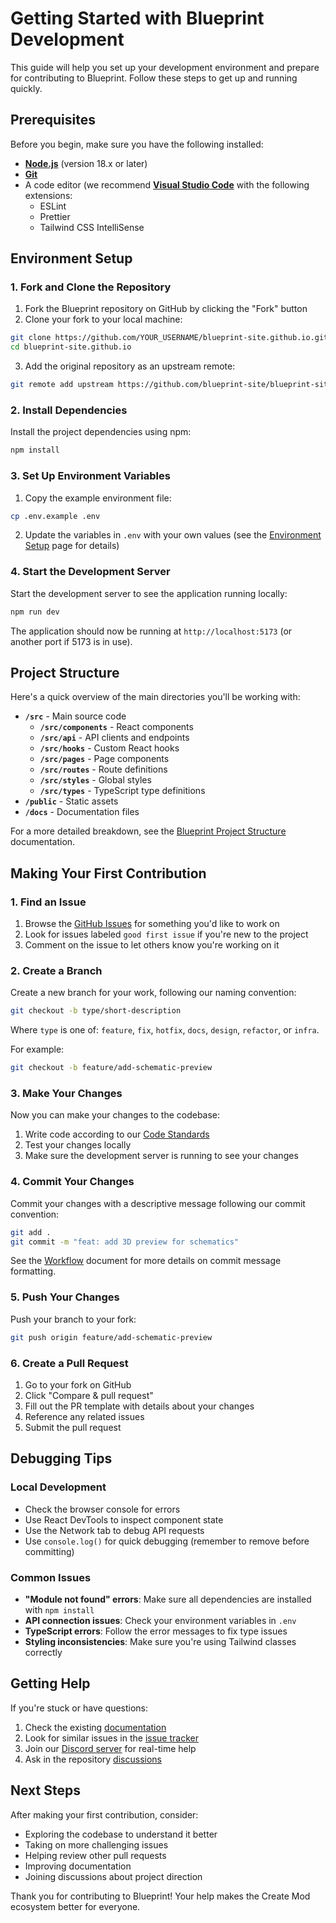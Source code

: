 # Getting Started with Blueprint Development

This guide will help you set up your development environment and prepare for contributing to Blueprint. Follow these steps to get up and running quickly.

## Prerequisites

Before you begin, make sure you have the following installed:

- **[Node.js](https://nodejs.org/)** (version 18.x or later)
- **[Git](https://git-scm.com/)**
- A code editor (we recommend **[Visual Studio Code](https://code.visualstudio.com/)** with the following extensions:
  - ESLint
  - Prettier
  - Tailwind CSS IntelliSense

## Environment Setup

### 1. Fork and Clone the Repository

1. Fork the Blueprint repository on GitHub by clicking the "Fork" button
2. Clone your fork to your local machine:

```bash
git clone https://github.com/YOUR_USERNAME/blueprint-site.github.io.git
cd blueprint-site.github.io
```

3. Add the original repository as an upstream remote:

```bash
git remote add upstream https://github.com/blueprint-site/blueprint-site.github.io.git
```

### 2. Install Dependencies

Install the project dependencies using npm:

```bash
npm install
```

### 3. Set Up Environment Variables

1. Copy the example environment file:

```bash
cp .env.example .env
```

2. Update the variables in `.env` with your own values (see the [Environment Setup](../getting-started/environment.md) page for details)

### 4. Start the Development Server

Start the development server to see the application running locally:

```bash
npm run dev
```

The application should now be running at `http://localhost:5173` (or another port if 5173 is in use).

## Project Structure

Here's a quick overview of the main directories you'll be working with:

- **`/src`** - Main source code
  - **`/src/components`** - React components
  - **`/src/api`** - API clients and endpoints
  - **`/src/hooks`** - Custom React hooks
  - **`/src/pages`** - Page components
  - **`/src/routes`** - Route definitions
  - **`/src/styles`** - Global styles
  - **`/src/types`** - TypeScript type definitions
- **`/public`** - Static assets
- **`/docs`** - Documentation files

For a more detailed breakdown, see the [Blueprint Project Structure](../architecture/project-structure.md) documentation.

## Making Your First Contribution

### 1. Find an Issue

1. Browse the [GitHub Issues](https://github.com/blueprint-site/blueprint-site.github.io/issues) for something you'd like to work on
2. Look for issues labeled `good first issue` if you're new to the project
3. Comment on the issue to let others know you're working on it

### 2. Create a Branch

Create a new branch for your work, following our naming convention:

```bash
git checkout -b type/short-description
```

Where `type` is one of: `feature`, `fix`, `hotfix`, `docs`, `design`, `refactor`, or `infra`.

For example:
```bash
git checkout -b feature/add-schematic-preview
```

### 3. Make Your Changes

Now you can make your changes to the codebase:

1. Write code according to our [Code Standards](./code-standards.md)
2. Test your changes locally
3. Make sure the development server is running to see your changes

### 4. Commit Your Changes

Commit your changes with a descriptive message following our commit convention:

```bash
git add .
git commit -m "feat: add 3D preview for schematics"
```

See the [Workflow](./workflow.md) document for more details on commit message formatting.

### 5. Push Your Changes

Push your branch to your fork:

```bash
git push origin feature/add-schematic-preview
```

### 6. Create a Pull Request

1. Go to your fork on GitHub
2. Click "Compare & pull request"
3. Fill out the PR template with details about your changes
4. Reference any related issues
5. Submit the pull request

## Debugging Tips

### Local Development

- Check the browser console for errors
- Use React DevTools to inspect component state
- Use the Network tab to debug API requests
- Use `console.log()` for quick debugging (remember to remove before committing)

### Common Issues

- **"Module not found" errors**: Make sure all dependencies are installed with `npm install`
- **API connection issues**: Check your environment variables in `.env`
- **TypeScript errors**: Follow the error messages to fix type issues
- **Styling inconsistencies**: Make sure you're using Tailwind classes correctly

## Getting Help

If you're stuck or have questions:

1. Check the existing [documentation](../)
2. Look for similar issues in the [issue tracker](https://github.com/blueprint-site/blueprint-site.github.io/issues)
3. Join our [Discord server](https://discord.gg/kDa8YC8u5J) for real-time help
4. Ask in the repository [discussions](https://github.com/blueprint-site/blueprint-site.github.io/discussions)

## Next Steps

After making your first contribution, consider:

- Exploring the codebase to understand it better
- Taking on more challenging issues
- Helping review other pull requests
- Improving documentation
- Joining discussions about project direction

Thank you for contributing to Blueprint! Your help makes the Create Mod ecosystem better for everyone.
